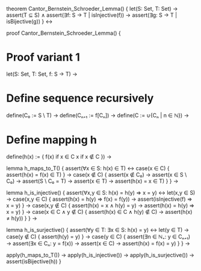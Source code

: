 theorem Cantor_Bernstein_Schroeder_Lemma() {
  let(S: Set, T: Set) →
  assert(T ⊆ S) ∧
  assert(∃f: S → T | isInjective(f)) →
  assert(∃g: S → T | isBijective(g))
} ↔

proof Cantor_Bernstein_Schroeder_Lemma() {
  # Proof variant 1
  let(S: Set, T: Set, f: S → T) →
  
  # Define sequence recursively
  define(C₀ := S \ T) →
  define(Cₙ₊₁ := f[Cₙ]) →
  define(C := ∪{Cₙ | n ∈ ℕ}) →
  
  # Define mapping h
  define(h(x) := {
    f(x) if x ∈ C
    x    if x ∉ C
  }) →
  
  lemma h_maps_to_T() {
    assert(∀x ∈ S: h(x) ∈ T) ↔
    case(x ∈ C) {
      assert(h(x) = f(x) ∈ T)
    } →
    case(x ∉ C) {
      assert(x ∉ C₀) →
      assert(x ∈ S \ C₀) →
      assert(S \ C₀ = T) →
      assert(x ∈ T) →
      assert(h(x) = x ∈ T)
    }
  } →
  
  lemma h_is_injective() {
    assert(∀x,y ∈ S: h(x) = h(y) ⇒ x = y) ↔
    let(x,y ∈ S) →
    case(x,y ∈ C) {
      assert(h(x) = h(y) ⇒ f(x) = f(y)) →
      assert(isInjective(f) ⇒ x = y)
    } →
    case(x,y ∉ C) {
      assert(h(x) = x ∧ h(y) = y) →
      assert(h(x) = h(y) ⇒ x = y)
    } →
    case(x ∈ C ∧ y ∉ C) {
      assert(h(x) ∈ C ∧ h(y) ∉ C) →
      assert(h(x) ≠ h(y))
    }
  } →
  
  lemma h_is_surjective() {
    assert(∀y ∈ T: ∃x ∈ S: h(x) = y) ↔
    let(y ∈ T) →
    case(y ∉ C) {
      assert(h(y) = y)
    } →
    case(y ∈ C) {
      assert(∃n ∈ ℕ₊: y ∈ Cₙ₊₁) →
      assert(∃x ∈ Cₙ: y = f(x)) →
      assert(x ∈ C) →
      assert(h(x) = f(x) = y)
    }
  } →
  
  apply(h_maps_to_T()) →
  apply(h_is_injective()) →
  apply(h_is_surjective()) →
  assert(isBijective(h))
}